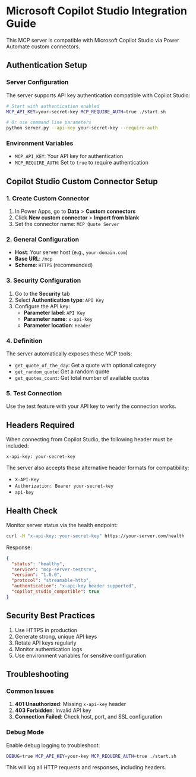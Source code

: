 # Microsoft Copilot Studio Integration Guide

This MCP server is compatible with Microsoft Copilot Studio via Power Automate custom connectors.

## Authentication Setup

### Server Configuration

The server supports API key authentication compatible with Copilot Studio:

```bash
# Start with authentication enabled
MCP_API_KEY=your-secret-key MCP_REQUIRE_AUTH=true ./start.sh

# Or use command line parameters
python server.py --api-key your-secret-key --require-auth
```

### Environment Variables

- `MCP_API_KEY`: Your API key for authentication
- `MCP_REQUIRE_AUTH`: Set to `true` to require authentication

## Copilot Studio Custom Connector Setup

### 1. Create Custom Connector

1. In Power Apps, go to **Data** > **Custom connectors**
2. Click **New custom connector** > **Import from blank**
3. Set the connector name: `MCP Quote Server`

### 2. General Configuration

- **Host**: Your server host (e.g., `your-domain.com`)
- **Base URL**: `/mcp`
- **Scheme**: `HTTPS` (recommended)

### 3. Security Configuration

1. Go to the **Security** tab
2. Select **Authentication type**: `API Key`
3. Configure the API key:
   - **Parameter label**: `API Key`
   - **Parameter name**: `x-api-key`
   - **Parameter location**: `Header`

### 4. Definition

The server automatically exposes these MCP tools:

- `get_quote_of_the_day`: Get a quote with optional category
- `get_random_quote`: Get a random quote
- `get_quotes_count`: Get total number of available quotes

### 5. Test Connection

Use the test feature with your API key to verify the connection works.

## Headers Required

When connecting from Copilot Studio, the following header must be included:

```
x-api-key: your-secret-key
```

The server also accepts these alternative header formats for compatibility:
- `X-API-Key`
- `Authorization: Bearer your-secret-key`
- `api-key`

## Health Check

Monitor server status via the health endpoint:

```bash
curl -H "x-api-key: your-secret-key" https://your-server.com/health
```

Response:
```json
{
  "status": "healthy",
  "service": "mcp-server-testsrv",
  "version": "1.0.0",
  "protocol": "streamable-http",
  "authentication": "x-api-key header supported",
  "copilot_studio_compatible": true
}
```

## Security Best Practices

1. Use HTTPS in production
2. Generate strong, unique API keys
3. Rotate API keys regularly
4. Monitor authentication logs
5. Use environment variables for sensitive configuration

## Troubleshooting

### Common Issues

1. **401 Unauthorized**: Missing `x-api-key` header
2. **403 Forbidden**: Invalid API key
3. **Connection Failed**: Check host, port, and SSL configuration

### Debug Mode

Enable debug logging to troubleshoot:

```bash
DEBUG=true MCP_API_KEY=your-key MCP_REQUIRE_AUTH=true ./start.sh
```

This will log all HTTP requests and responses, including headers.